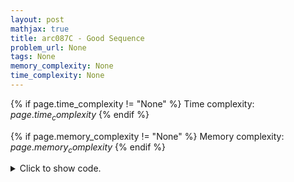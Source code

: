 ```yaml
---
layout: post
mathjax: true
title: arc087C - Good Sequence
problem_url: None
tags: None
memory_complexity: None
time_complexity: None
---
```




{% if page.time_complexity != "None" %}
Time complexity: ${{ page.time_complexity }}$
{% endif %}

{% if page.memory_complexity != "None" %}
Memory complexity: ${{ page.memory_complexity }}$
{% endif %}

<details>
<summary>
<p style="display:inline">Click to show code.</p>
</summary>
```cpp
{% raw %}
using namespace std;
int n;
map<int, int> counter;
int main(void)
{
    int ai, ans = 0, num, times;
    cin >> n;
    for (int i = 0; i < n; ++i)
    {
        cin >> ai;
        ++counter[ai];
    }
    for (auto num_times : counter)
    {
        num = num_times.first;
        times = num_times.second;
        if (num == times)
            continue;
        while (times != num and times != 0)
        {
            --times;
            ++ans;
        }
    }
    cout << ans << endl;
}

{% endraw %}
```
</details>

